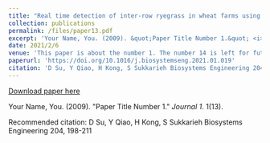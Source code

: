 ```yaml
---
title: "Real time detection of inter-row ryegrass in wheat farms using deep learning"
collection: publications
permalink: /files/paper13.pdf
excerpt: 'Your Name, You. (2009). &quot;Paper Title Number 1.&quot; <i>Journal 1</i>. 1(13).'
date: 2021/2/6
venue: 'This paper is about the number 1. The number 14 is left for future work.'
paperurl: 'https://doi.org/10.1016/j.biosystemseng.2021.01.019'
citation: 'D Su, Y Qiao, H Kong, S Sukkarieh Biosystems Engineering 204, 198-211'
---
```


<a href='https://doi.org/10.1016/j.biosystemseng.2021.01.019'>Download paper here</a>

Your Name, You. (2009). &quot;Paper Title Number 1.&quot; <i>Journal 1</i>. 1(13).

Recommended citation: D Su, Y Qiao, H Kong, S Sukkarieh Biosystems Engineering 204, 198-211